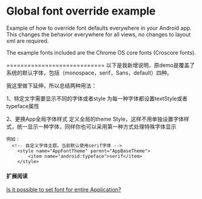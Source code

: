 Global font override example
============================

Example of how to override font defaults everywhere in your Android app.
This changes the behavior everywhere for all views, no changes to layout xml are required.

The example fonts included are the Chrome OS core fonts (Croscore fonts).

============================
以下是我新增说明，原demo是覆盖了系统的默认字体，包括（monospace，serif，Sans，default）四种。

我这里做下延伸，所以总结两种用法：

1、特定文字需要显示不同的字体或者style
    为每一种字体都设置textStyle或者typeface属性
    
2、更换App全局字体样式
    定义全局的theme Style，这样不用单独设置字体样式，统一显示一种字体，同样你也可以采用第一种方式处理特殊字体显示
    
    例如：
      <!-- 自定义字体主题，当前默认使用serif字体 -->
        <style name="AppFontTheme" parent="AppBaseTheme">
            <item name="android:typeface">serif</item>
        </style>

#### 扩展阅读
[Is it possible to set font for entire Application?](http://stackoverflow.com/questions/2711858/is-it-possible-to-set-font-for-entire-application)

